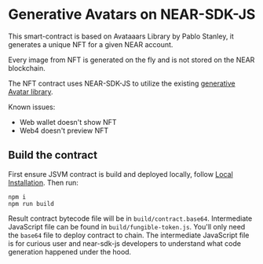# Generative Avatars on NEAR-SDK-JS

This smart-contract is based on Avataaars Library by Pablo Stanley, it generates a unique NFT for a given NEAR account. 

Every image from NFT is generated on the fly and is not stored on the NEAR blockchain.

The NFT contract uses NEAR-SDK-JS to utilize the existing [generative Avatar library](https://github.com/HB0N0/AvataaarsJs).

Known issues:
- Web wallet doesn't show NFT
- Web4 doesn't preview NFT

## Build the contract

First ensure JSVM contract is build and deployed locally, follow [Local Installation](https://github.com/near/near-sdk-js#local-installation). Then run:
```
npm i
npm run build
```

Result contract bytecode file will be in `build/contract.base64`. Intermediate JavaScript file can be found in `build/fungible-token.js`. You'll only need the `base64` file to deploy contract to chain. The intermediate JavaScript file is for curious user and near-sdk-js developers to understand what code generation happened under the hood.
